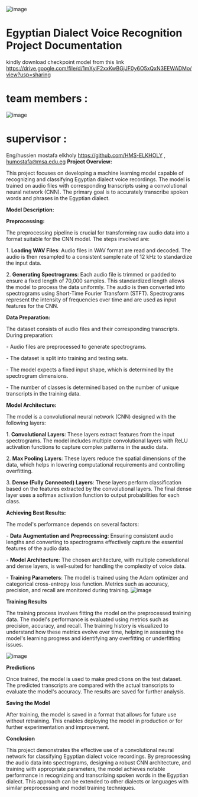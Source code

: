 ![image](https://github.com/HMS-ELKHOLY/MTC-AIC2-MSA/assets/36410801/5b6467ea-fa1f-4c6f-b813-c1e91f8538b6)

# Egyptian Dialect Voice Recognition Project Documentation
kindly download checkpoint model from this link https://drive.google.com/file/d/1mXyiF2xxKwBGjJF0y6O5xQxN3EEWADMo/view?usp=sharing

# team members :
 
![image](https://github.com/HMS-ELKHOLY/MTC-AIC2-MSA/assets/36410801/7785447f-8df9-4189-b0f6-330c6a1536b5)

# supervisor :

Eng/hussien mostafa elkholy  https://github.com/HMS-ELKHOLY , humostafa@msa.edu.eg
**Project Overview:**

This project focuses on developing a machine learning model capable of recognizing and classifying Egyptian dialect voice recordings. The model is trained on audio files with corresponding transcripts using a convolutional neural network (CNN). The primary goal is to accurately transcribe spoken words and phrases in the Egyptian dialect.

**Model Description:**

**Preprocessing:**

The preprocessing pipeline is crucial for transforming raw audio data into a format suitable for the CNN model. The steps involved are:

1\. **Loading WAV Files**: Audio files in WAV format are read and decoded. The audio is then resampled to a consistent sample rate of 12 kHz to standardize the input data.

2\. **Generating Spectrograms**: Each audio file is trimmed or padded to ensure a fixed length of 70,000 samples. This standardized length allows the model to process the data uniformly. The audio is then converted into spectrograms using Short-Time Fourier Transform (STFT). Spectrograms represent the intensity of frequencies over time and are used as input features for the CNN.

**Data Preparation:**

The dataset consists of audio files and their corresponding transcripts. During preparation:

\- Audio files are preprocessed to generate spectrograms.

\- The dataset is split into training and testing sets.

\- The model expects a fixed input shape, which is determined by the spectrogram dimensions.

\- The number of classes is determined based on the number of unique transcripts in the training data.

**Model Architecture:**

The model is a convolutional neural network (CNN) designed with the following layers:

1\. **Convolutional Layers**: These layers extract features from the input spectrograms. The model includes multiple convolutional layers with ReLU activation functions to capture complex patterns in the audio data.

2\. **Max Pooling Layers**: These layers reduce the spatial dimensions of the data, which helps in lowering computational requirements and controlling overfitting.

3\. **Dense (Fully Connected) Layers**: These layers perform classification based on the features extracted by the convolutional layers. The final dense layer uses a softmax activation function to output probabilities for each class.

**Achieving Best Results:**

The model's performance depends on several factors:

\- **Data Augmentation and Preprocessing**: Ensuring consistent audio lengths and converting to spectrograms effectively capture the essential features of the audio data.

\- **Model Architecture**: The chosen architecture, with multiple convolutional and dense layers, is well-suited for handling the complexity of voice data.

\- **Training Parameters**: The model is trained using the Adam optimizer and categorical cross-entropy loss function. Metrics such as accuracy, precision, and recall are monitored during training.
![image](https://github.com/HMS-ELKHOLY/MTC-AIC2-MSA/assets/36410801/8f694c4c-47b8-457c-82de-6a6dbc9e06e8)

**Training Results**

The training process involves fitting the model on the preprocessed training data. The model's performance is evaluated using metrics such as precision, accuracy, and recall. The training history is visualized to understand how these metrics evolve over time, helping in assessing the model's learning progress and identifying any overfitting or underfitting issues.

![image](https://github.com/HMS-ELKHOLY/MTC-AIC2-MSA/assets/36410801/18d9c9c0-4304-4e9c-b68e-b709b52a000e)

**Predictions**

Once trained, the model is used to make predictions on the test dataset. The predicted transcripts are compared with the actual transcripts to evaluate the model's accuracy. The results are saved for further analysis.

**Saving the Model**

After training, the model is saved in a format that allows for future use without retraining. This enables deploying the model in production or for further experimentation and improvement.

**Conclusion**

This project demonstrates the effective use of a convolutional neural network for classifying Egyptian dialect voice recordings. By preprocessing the audio data into spectrograms, designing a robust CNN architecture, and training with appropriate parameters, the model achieves notable performance in recognizing and transcribing spoken words in the Egyptian dialect. This approach can be extended to other dialects or languages with similar preprocessing and model training techniques.
